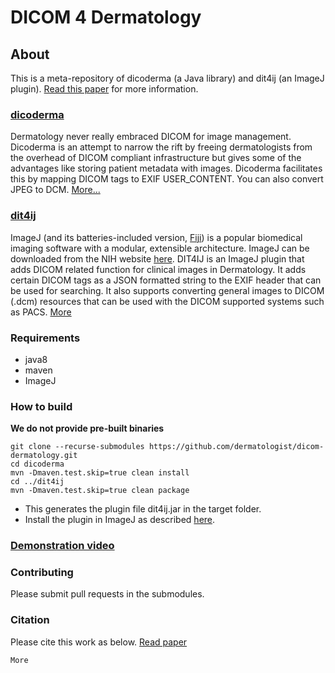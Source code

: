 # DICOM 4 Dermatology

## About
This is a meta-repository of dicoderma (a Java library) and dit4ij (an ImageJ plugin). [Read this paper]() for more information.

### [dicoderma](https://github.com/dermatologist/dicoderma)
Dermatology never really embraced DICOM for image management. Dicoderma is an attempt to narrow the rift by freeing dermatologists from the overhead of DICOM compliant infrastructure but gives some of the advantages like storing patient metadata with images. Dicoderma facilitates this by mapping DICOM tags to EXIF USER_CONTENT. You can also convert JPEG to DCM.  [More...](https://github.com/dermatologist/dicoderma)

### [dit4ij](https://github.com/dermatologist/dit4ij)
ImageJ (and its batteries-included version, [Fiji](https://fiji.sc/)) is a popular biomedical imaging software with a modular, extensible architecture. ImageJ can be downloaded from the NIH website [here](https://imagej.nih.gov/ij/download.html). DIT4IJ is an ImageJ plugin that adds DICOM related function for clinical images in Dermatology. It adds certain DICOM tags as a JSON formatted string to the EXIF header that can be used for searching. It also supports converting general images to DICOM (.dcm) resources that can be used with the DICOM supported systems such as PACS. [More](https://github.com/dermatologist/dit4ij)

### Requirements
* java8
* maven
* ImageJ

### How to build
**We do not provide pre-built binaries**
```
git clone --recurse-submodules https://github.com/dermatologist/dicom-dermatology.git
cd dicoderma
mvn -Dmaven.test.skip=true clean install
cd ../dit4ij
mvn -Dmaven.test.skip=true clean package
```
* This generates the plugin file dit4ij<VERSION>.jar in the target folder.
* Install the plugin in ImageJ as described [here](https://imagej.net/Installing_3rd_party_plugins).

### [Demonstration video]()

### Contributing
Please submit pull requests in the submodules.

### Citation
Please cite this work as below. [Read paper]()

```
More
```
